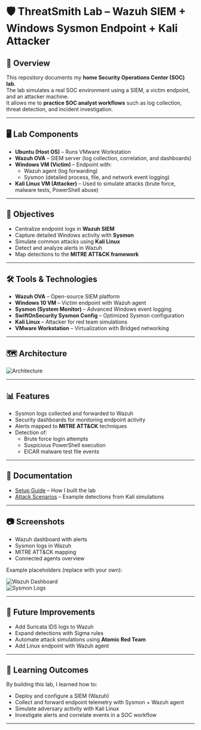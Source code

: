 # 🛡️ ThreatSmith Lab – Wazuh SIEM + Windows Sysmon Endpoint + Kali Attacker  

## 📌 Overview  
This repository documents my **home Security Operations Center (SOC) lab**.  
The lab simulates a real SOC environment using a SIEM, a victim endpoint, and an attacker machine.  
It allows me to **practice SOC analyst workflows** such as log collection, threat detection, and incident investigation.  

---

## 🖥️ Lab Components  
- **Ubuntu (Host OS)** – Runs VMware Workstation  
- **Wazuh OVA** – SIEM server (log collection, correlation, and dashboards)  
- **Windows VM (Victim)** – Endpoint with:
  - Wazuh agent (log forwarding)
  - Sysmon (detailed process, file, and network event logging)  
- **Kali Linux VM (Attacker)** – Used to simulate attacks (brute force, malware tests, PowerShell abuse)  

---

## 🎯 Objectives  
- Centralize endpoint logs in **Wazuh SIEM**  
- Capture detailed Windows activity with **Sysmon**  
- Simulate common attacks using **Kali Linux**  
- Detect and analyze alerts in Wazuh  
- Map detections to the **MITRE ATT&CK framework**  

---

## 🛠 Tools & Technologies  
- **Wazuh OVA** – Open-source SIEM platform  
- **Windows 10 VM** – Victim endpoint with Wazuh agent  
- **Sysmon (System Monitor)** – Advanced Windows event logging  
- **SwiftOnSecurity Sysmon Config** – Optimized Sysmon configuration  
- **Kali Linux** – Attacker for red team simulations  
- **VMware Workstation** – Virtualization with Bridged networking  

---

## 🗺️ Architecture  

![Architecture](images/soc-architecture.png)  

---

## 📊 Features  
- Sysmon logs collected and forwarded to Wazuh  
- Security dashboards for monitoring endpoint activity  
- Alerts mapped to **MITRE ATT&CK** techniques  
- Detection of:
  - Brute force login attempts  
  - Suspicious PowerShell execution  
  - EICAR malware test file events  

---

## 📂 Documentation  
- [Setup Guide](setup-guide.md) – How I built the lab  
- [Attack Scenarios](attack-scenarios.md) – Example detections from Kali simulations  

---

## 📷 Screenshots  
- Wazuh dashboard with alerts  
- Sysmon logs in Wazuh  
- MITRE ATT&CK mapping  
- Connected agents overview  

Example placeholders (replace with your own):  

![Wazuh Dashboard](images/dashboard.png)  
![Sysmon Logs](images/sysmon-logs.png)  

---

## 🚀 Future Improvements  
- Add Suricata IDS logs to Wazuh  
- Expand detections with Sigma rules  
- Automate attack simulations using **Atomic Red Team**  
- Add Linux endpoint with Wazuh agent  

---

## 📌 Learning Outcomes  
By building this lab, I learned how to:  
- Deploy and configure a SIEM (Wazuh)  
- Collect and forward endpoint telemetry with Sysmon + Wazuh agent  
- Simulate adversary activity with Kali Linux  
- Investigate alerts and correlate events in a SOC workflow  

---
